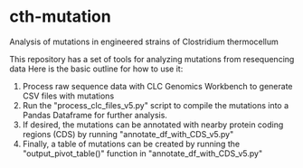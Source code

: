 # cth-mutation
Analysis of mutations in engineered strains of Clostridium thermocellum

This repository has a set of tools for analyzing mutations from resequencing data
Here is the basic outline for how to use it:
1. Process raw sequence data with CLC Genomics Workbench to generate CSV files with mutations
2. Run the "process_clc_files_v5.py" script to compile the mutations into a Pandas Dataframe for further analysis.  
3. If desired, the mutations can be annotated with nearby protein coding regions (CDS) by running "annotate_df_with_CDS_v5.py"
4. Finally, a table of mutations can be created by running the "output_pivot_table()" function in "annotate_df_with_CDS_v5.py"
